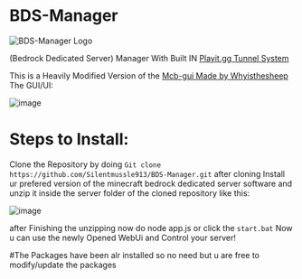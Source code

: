 # BDS-Manager

![BDS-Manager Logo](https://github.com/user-attachments/assets/722a4117-20c6-4102-af6f-03d602fcfc2f)

(Bedrock Dedicated Server) Manager With Built IN [Playit.gg Tunnel System](https://playit.gg/)

This is a Heavily Modified Version of the [Mcb-gui Made by Whyisthesheep](https://github.com/whyisthesheep/mcb-gui)
The GUI/UI:

![image](https://github.com/user-attachments/assets/a16ce5e2-fef9-45c3-96ec-d1d4619531bb)

# Steps to Install:
Clone the Repository by doing ``Git clone https://github.com/Silentmussle913/BDS-Manager.git`` 
after cloning Install ur prefered version of the minecraft bedrock dedicated server software and unzip it inside the server folder of the cloned repository like this:

![image](https://github.com/user-attachments/assets/e127e71d-ba58-4253-a233-733f39da9d18)

after Finishing the unzipping now do node app.js or click the ``start.bat``
Now u can use the newly Opened WebUi and Control your server!

#The Packages have been alr installed so no need but u are free to modify/update the packages
